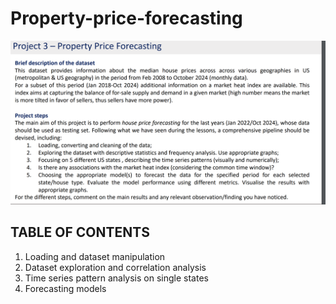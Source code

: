 # Property-price-forecasting

![Descrizione dell'immagine](Property_Price_Forecasting_Outline.png)

## TABLE OF CONTENTS

1. Loading and dataset manipulation
2. Dataset exploration and correlation analysis
3. Time series pattern analysis on single states
4. Forecasting models

